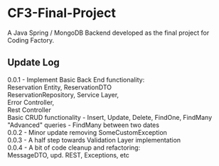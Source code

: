 # CF3-Final-Project
A Java Spring / MongoDB Backend developed as the final project for Coding Factory.

## Update Log  
0.0.1 - Implement Basic Back End functionality:  
        Reservation Entity, ReservationDTO  
        ReservationRepository, Service Layer,  
        Error Controller,  
        Rest Controller  
        Basic CRUD functionality - Insert, Update, Delete, FindOne, FindMany  
        "Advanced" queries - FindMany between two dates  
0.0.2 - Minor update removing SomeCustomException  
0.0.3 - A half step towards Validation Layer implementation  
0.0.4 - A bit of code cleanup and refactoring:  
        MessageDTO, upd. REST, Exceptions, etc  



